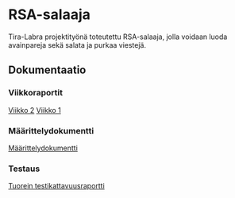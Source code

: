 # RSA-salaaja
Tira-Labra projektityönä toteutettu RSA-salaaja, jolla voidaan luoda avainpareja sekä salata ja purkaa viestejä.

## Dokumentaatio
### Viikkoraportit
[Viikko 2](https://github.com/JuhoPaananen/RSA-salaaja/blob/main/documentation/Viikkoraportti2.md)
[Viikko 1](https://github.com/JuhoPaananen/RSA-salaaja/blob/main/documentation/Viikkoraportti1.md)


### Määrittelydokumentti
[Määrittelydokumentti](https://github.com/JuhoPaananen/RSA-salaaja/blob/main/documentation/määrittelydokumentti.md)

### Testaus
[Tuorein testikattavuusraportti](https://juhopaananen.github.io/)

